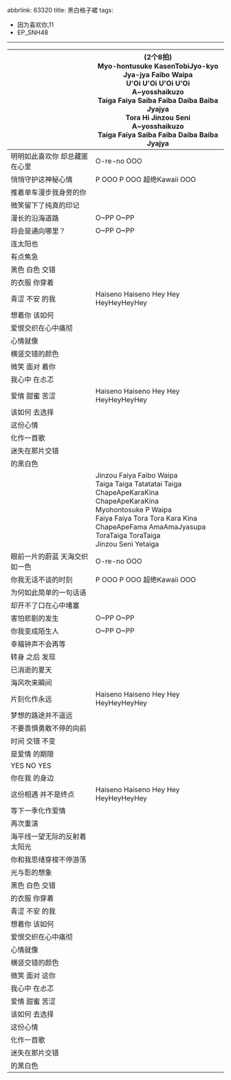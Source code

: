 abbrlink: 63320
title: 黑白格子裙
tags:
  - 因为喜欢你,11
  - EP_SNH48
---
|      |(2个8拍)<br>Myo-hontusuke KasenTobiJyo-kyo<br>Jya-jya Faibo Waipa<br>U'Oi U'Oi U'Oi U'Oi<br>A~yosshaikuzo<br>Taiga Faiya Saiba Faiba Daiba Baiba Jyajya<br>Tora Hi Jinzou Seni<br>A~yosshaikuzo<br>Taiga Faiya Saiba Faiba Daiba Baiba Jyajya|
|--|--|
|明明如此喜欢你 却总藏匿在心里|O-re-no OOO|
|悄悄守护这神秘心情|P OOO P OOO 超绝Kawaii OOO|
|推着单车漫步我身旁的你|      |
|微笑留下了纯真的印记|      |
|漫长的沿海道路|O~PP O~PP|
|将会是通向哪里？|O~PP O~PP|
|连太阳也|      |
|有点焦急|      |
|黑色 白色 交错|      |
|的衣服 你穿着|      |
|青涩 不安 的我|Haiseno Haiseno Hey Hey HeyHeyHeyHey|
|想着你 该如何|      |
|爱恨交织在心中痛彻|      |
|心情就像|      |
|横竖交错的颜色|      |
|微笑 面对 着你|      |
|我心中 在忐忑|      |
|爱情 甜蜜 苦涩|Haiseno Haiseno Hey Hey HeyHeyHeyHey|
|该如何 去选择|      |
|这份心情|      |
|化作一首歌|      |
|迷失在那片交错|      |
|的黑白色|      |
|      |Jinzou Faiya Faibo Waipa<br>Taiga Taiga Tatatatai Taiga<br>ChapeApeKaraKina ChapeApeKaraKina<br>Myohontosuke P Waipa<br>Faiya Faiya Tora Tora Kara Kina<br>ChapeApeFama AmaAmaJyasupa<br>ToraTaiga ToraTaiga<br>Jinzou Seni Yetaiga|
|眼前一片的蔚蓝 天海交织如一色|O-re-no OOO|
|你我无话不谈的时刻|P OOO P OOO 超绝Kawaii OOO|
|为何如此简单的一句话语|      |
|却开不了口在心中堵塞|      |
|害怕悲剧的发生|O~PP O~PP|
|你我变成陌生人|O~PP O~PP|
|幸福钟声不会再等|      |
|转身 之后 发现|      |
|已消逝的夏天|      |
|海风吹来瞬间|      |
|片刻化作永远|Haiseno Haiseno Hey Hey HeyHeyHeyHey|
|梦想的路途并不遥远|      |
|不要畏惧勇敢不停的向前|      |
|时间 交错 不变|      |
|是爱情 的期限|      |
|YES NO YES|      |
|你在我 的身边|      |
|这份相遇 并不是终点|Haiseno Haiseno Hey Hey HeyHeyHeyHey|
|等下一季化作爱情|      |
|再次重演|      |
|海平线一望无际的反射着太阳光|      |
|你和我思绪穿梭不停游荡|      |
|光与影的想象|      |
|黑色 白色 交错|      |
|的衣服 你穿着|      |
|青涩 不安 的我|      |
|想着你 该如何|      |
|爱恨交织在心中痛彻|      |
|心情就像|      |
|横竖交错的颜色|      |
|微笑 面对 这你|      |
|我心中 在忐忑|      |
|爱情 甜蜜 苦涩|      |
|该如何 去选择|      |
|这份心情|      |
|化作一首歌|      |
|迷失在那片交错|      |
|的黑白色|      |